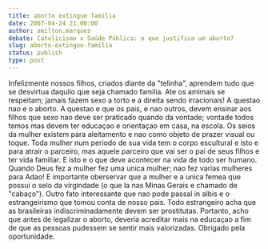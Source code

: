 ```yaml
---
title: aborto extingue familia
date: 2007-04-24 21:00:00
author: amilton.marques
debate: Catolicismo x Saúde Pública: o que justifica um aborto?
slug: aborto-extingue-familia
status: publish 
type: post
---
```


Infelizmente nossos filhos, criados diante da "telinha", aprendem tudo que se desvirtua daquilo que seja chamado familia. Ate os amimais se respeitam; jamais fazem sexo a torto e a direita sendo irracionais! A questao nao e o aborto. A questao e que os pais, e nao outros, devem ensinar aos filhos que sexo nao deve ser praticado quando da vontade; vontade todos temos mas devem ter educaçao e orientaçao em casa, na escola. Os seios da mulher existem para aleitamento e nao como objeto de prazer visual ou toque. Toda mulher num periodo de sua vida tem o corpo escultural e isto e para atrair o parceiro, mas aquele parceiro que vai ser o pai de seus filhos e ter vida familiar. E isto e o que deve acontecer na vida de todo ser humano. Quando Deus fez a mulher fez uma unica mulher; nao fez varias mulheres para Adao! E importante oberservar que a mulher e a unica femea que possui o selo da virgindade (o que la nas Minas Gerais e chamado de "cabaço"). Outro fato interessante que nao pode passal in albis e o estrangeirismo que tomou conta de nosso pais. Todo estrangeiro acha que as brasileiras indiscriminadamente devem ser prostitutas. Portanto, acho que antes de legalizar o aborto, deveria acreditar mais na educaçao a fim de que as pessoas pudessem se sentir mais valorizadas. Obrigado pela oportunidade.
